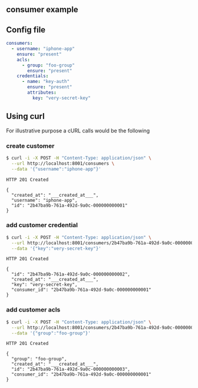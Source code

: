 consumer example
----------------

## Config file

```yaml
consumers:
  - username: "iphone-app"
    ensure: "present"
    acls:
      - group: "foo-group"
        ensure: "present"
    credentials:
      - name: "key-auth"
        ensure: "present"
        attributes:
          key: "very-secret-key"

```

## Using curl

For illustrative purpose a cURL calls would be the following

### create customer

```sh
$ curl -i -X POST -H "Content-Type: application/json" \
  --url http://localhost:8001/consumers \
  --data '{"username":"iphone-app"}'
```

```
HTTP 201 Created
```

```
{
  "created_at": "___created_at___",
  "username": "iphone-app",
  "id": "2b47ba9b-761a-492d-9a0c-000000000001"
}
```

### add customer credential

```sh
$ curl -i -X POST -H "Content-Type: application/json" \
  --url http://localhost:8001/consumers/2b47ba9b-761a-492d-9a0c-000000000001/key-auth \
  --data '{"key":"very-secret-key"}'
```

```
HTTP 201 Created
```

```
{
  "id": "2b47ba9b-761a-492d-9a0c-000000000002",
  "created_at": "___created_at___",
  "key": "very-secret-key",
  "consumer_id": "2b47ba9b-761a-492d-9a0c-000000000001"
}
```

### add customer acls

```sh
$ curl -i -X POST -H "Content-Type: application/json" \
  --url http://localhost:8001/consumers/2b47ba9b-761a-492d-9a0c-000000000001/acls \
  --data '{"group":"foo-group"}'
```

```
HTTP 201 Created
```

```
{
  "group": "foo-group",
  "created_at": "___created_at___",
  "id": "2b47ba9b-761a-492d-9a0c-000000000003",
  "consumer_id": "2b47ba9b-761a-492d-9a0c-000000000001"
}
```